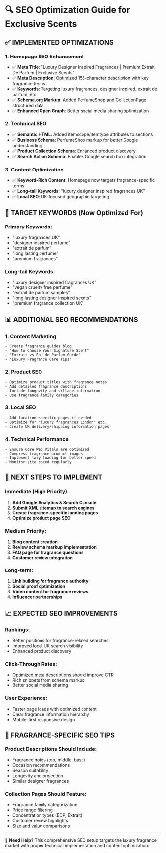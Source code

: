 # 🔍 SEO Optimization Guide for Exclusive Scents

## ✅ IMPLEMENTED OPTIMIZATIONS

### 1. **Homepage SEO Enhancement**
- ✅ **Meta Title**: "Luxury Designer Inspired Fragrances | Premium Extrait De Parfum | Exclusive Scents"
- ✅ **Meta Description**: Optimized 155-character description with key fragrance terms
- ✅ **Keywords**: Targeting luxury fragrances, designer inspired, extrait de parfum, etc.
- ✅ **Schema.org Markup**: Added PerfumeShop and CollectionPage structured data
- ✅ **Enhanced Open Graph**: Better social media sharing optimization

### 2. **Technical SEO**
- ✅ **Semantic HTML**: Added itemscope/itemtype attributes to sections
- ✅ **Business Schema**: PerfumeShop markup for better Google understanding  
- ✅ **Product Collection Schema**: Enhanced product discovery
- ✅ **Search Action Schema**: Enables Google search box integration

### 3. **Content Optimization**
- ✅ **Keyword-Rich Content**: Homepage now targets fragrance-specific terms
- ✅ **Long-tail Keywords**: "luxury designer inspired fragrances UK"
- ✅ **Local SEO**: UK-focused geographic targeting

## 🎯 TARGET KEYWORDS (Now Optimized For)

### Primary Keywords:
- "luxury fragrances UK"
- "designer inspired perfume" 
- "extrait de parfum"
- "long lasting perfume"
- "premium fragrances"

### Long-tail Keywords:
- "luxury designer inspired fragrances UK"
- "vegan cruelty free perfume"
- "extrait de parfum samples"
- "long lasting designer inspired scents"
- "premium fragrance collection UK"

## 📊 ADDITIONAL SEO RECOMMENDATIONS

### 1. **Content Marketing**
```
- Create fragrance guides blog
- "How to Choose Your Signature Scent"
- "Extrait vs Eau de Parfum Guide"
- "Luxury Fragrance Care Tips"
```

### 2. **Product SEO**
```
- Optimize product titles with fragrance notes
- Add detailed fragrance descriptions
- Include longevity and sillage information
- Use fragrance family categories
```

### 3. **Local SEO**
```
- Add location-specific pages if needed
- Optimize for "luxury fragrances London" etc.
- Create UK delivery/shipping information pages
```

### 4. **Technical Performance**
```
- Ensure Core Web Vitals are optimized
- Compress fragrance product images
- Implement lazy loading for better speed
- Monitor site speed regularly
```

## 🔧 NEXT STEPS TO IMPLEMENT

### Immediate (High Priority):
1. **Add Google Analytics & Search Console**
2. **Submit XML sitemap to search engines**
3. **Create fragrance-specific landing pages**
4. **Optimize product page SEO**

### Medium Priority:
1. **Blog content creation**
2. **Review schema markup implementation**
3. **FAQ page for fragrance questions**
4. **Customer review integration**

### Long-term:
1. **Link building for fragrance authority**
2. **Social proof optimization**
3. **Video content for fragrance reviews**
4. **Influencer partnerships**

## 📈 EXPECTED SEO IMPROVEMENTS

### Rankings:
- Better positions for fragrance-related searches
- Improved local UK search visibility
- Enhanced product discovery

### Click-Through Rates:
- Optimized meta descriptions should improve CTR
- Rich snippets from schema markup
- Better social media sharing

### User Experience:
- Faster page loads with optimized content
- Clear fragrance information hierarchy
- Mobile-first responsive design

## 🎨 FRAGRANCE-SPECIFIC SEO TIPS

### Product Descriptions Should Include:
- Fragrance notes (top, middle, base)
- Occasion recommendations
- Season suitability
- Longevity and projection
- Similar designer fragrances

### Collection Pages Should Feature:
- Fragrance family categorization
- Price range filtering
- Concentration types (EDP, Extrait)
- Customer review highlights
- Size and value comparisons

---

**📧 Need Help?** This comprehensive SEO setup targets the luxury fragrance market with proper technical implementation and content optimization.
